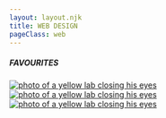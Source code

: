 ```yaml
---
layout: layout.njk
title: WEB DESIGN
pageClass: web
---
```

##### FAVOURITES


<div class="web-container">
    <div class="web-column">
        <a href="http://sam-alaksa126.com/Alaksa_A2/">
        <div class="web-img1">
            <img class="photo-01" src="../img/web-photo1.jpg" alt="photo of a yellow lab closing his eyes">
        </div>
        <a href="http://sam-alaksa126.com/Alaksa_A1/">
        <div class="web-img2">
            <img class="photo-02" src="../img/web-photo2.jpg" alt="photo of a yellow lab closing his eyes">
        </div>
        <a href="http://sam-alaksa126.com/Alaksa_L2/">
        <div class="web-img3">
            <img class="photo-03" src="../img/web-photo3.jpg" alt="photo of a yellow lab closing his eyes">
        </div>
    </div>
  </div>